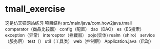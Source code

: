 # tmall_exercise
这是仿天猫网站练习
 项目结构
src/main/java/com.how2java.tmall  
comparator（商品比较器）
 config（配置）
 dao（DAO）
 es（ES搜索）
 exception（异常）
 interceptor（拦截器）
 pojo(实体)
 realm（shiro）
 service（服务层）
 test（）
 util（工具类）
 web（控制层）
Application.java（启动）
